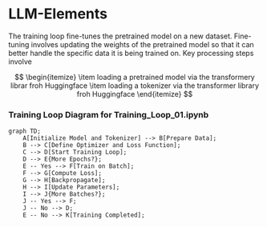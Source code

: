 # LLM-Elements
The training loop fine-tunes the pretrained model on a new dataset. 
Fine-tuning involves updating the weights of the pretrained model 
so that it can better handle the specific data it is being trained on.
Key processing steps involve

$$
\begin{itemize}
  \item loading a pretrained model via the transformery librar froh Huggingface
  \item loading a tokenizer via the transformer library froh Huggingface
\end{itemize}
$$

### Training Loop Diagram for Training_Loop_01.ipynb

```mermaid
graph TD;
    A[Initialize Model and Tokenizer] --> B[Prepare Data];
    B --> C[Define Optimizer and Loss Function];
    C --> D[Start Training Loop];
    D --> E{More Epochs?};
    E -- Yes --> F[Train on Batch];
    F --> G[Compute Loss];
    G --> H[Backpropagate];
    H --> I[Update Parameters];
    I --> J{More Batches?};
    J -- Yes --> F;
    J -- No --> D;
    E -- No --> K[Training Completed];
